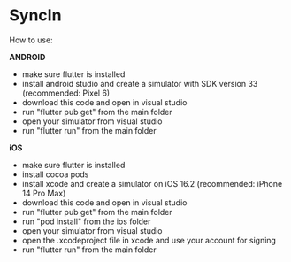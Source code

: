 # SyncIn

How to use:

**ANDROID**

- make sure flutter is installed
- install android studio and create a simulator with SDK version 33 (recommended: Pixel 6)
- download this code and open in visual studio
- run "flutter pub get" from the main folder
- open your simulator from visual studio
- run "flutter run" from the main folder

**iOS**

- make sure flutter is installed
- install cocoa pods
- install xcode and create a simulator on iOS 16.2 (recommended: iPhone 14 Pro Max)
- download this code and open in visual studio
- run "flutter pub get" from the main folder
- run "pod install" from the ios folder
- open your simulator from visual studio
- open the .xcodeproject file in xcode and use your account for signing
- run "flutter run" from the main folder

